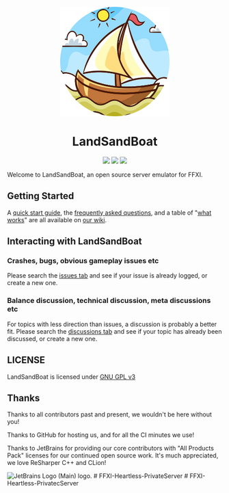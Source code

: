<p align="center">
    <img width="256" height="256" src="res/lsb_logo_circle.png">
    <h1 align="center">LandSandBoat</h1>
</p>

<p align="center">
<a href="https://github.com/LandSandBoat/server/actions/workflows/build.yml?query=base"><img src="https://github.com/LandSandBoat/server/actions/workflows/build.yml/badge.svg"/></a>
<a href="https://www.gnu.org/licenses/gpl-3.0"><img src="https://img.shields.io/badge/License-GPLv3-blue.svg"/></a>
<a href="https://github.com/LandSandBoat/server/pulls"><img src="https://img.shields.io/badge/contributions-welcome-brightgreen.svg?style=flat"/></a>
</p>

Welcome to LandSandBoat, an open source server emulator for FFXI.

## Getting Started

A [quick start guide](https://github.com/LandSandBoat/server/wiki/Quick-Start-Guide), the [frequently asked questions](https://github.com/LandSandBoat/server/wiki/Frequently-Asked-Questions), and a table of "[what works](https://github.com/LandSandBoat/server/wiki/What-Works)" are all available on [our wiki](https://github.com/LandSandBoat/server/wiki).

## Interacting with LandSandBoat

### Crashes, bugs, obvious gameplay issues etc

Please search the [issues tab](https://github.com/LandSandBoat/server/issues) and see if your issue is already logged, or create a new one.

### Balance discussion, technical discussion, meta discussions etc

For topics with less direction than issues, a discussion is probably a better fit.
Please search the [discussions tab](https://github.com/LandSandBoat/server/discussions) and see if your topic has already been discussed, or create a new one.

## LICENSE

LandSandBoat is licensed under [GNU GPL v3](https://github.com/LandSandBoat/server/blob/base/LICENSE)

## Thanks

Thanks to all contributors past and present, we wouldn't be here without you!

Thanks to GitHub for hosting us, and for all the CI minutes we use!

Thanks to JetBrains for providing our core contributors with "All Products Pack" licenses for our continued open source work. It's much appreciated, we love ReSharper C++ and CLion!

<img src="https://resources.jetbrains.com/storage/products/company/brand/logos/jb_beam.png" alt="JetBrains Logo (Main) logo." width="200">
#   F F X I - H e a r t l e s s - P r i v a t e S e r v e r 
 
 #   F F X I - H e a r t l e s s - P r i v a t e c S e r v e r 
 
 